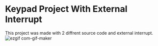 # Keypad Project With External Interrupt
This project was made with 2 diffrent source code and external interrupt.
![ezgif com-gif-maker](https://user-images.githubusercontent.com/93649037/169780348-6472ac56-3200-4115-a4f6-be5c98a721ef.gif)
